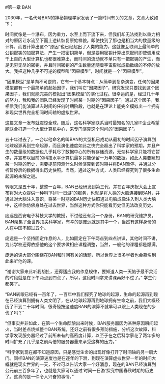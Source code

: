   #第一章 BAN
  
  2030年，一名代号BAN的神秘物理学家发表了一篇时间有关的文章，文章大致如下：

  时间就像是一个瀑布，因为重力，水至上而下流下来，但我们却无法找到以重力相对的原因让水流至下而上逆转恢复原始样貌，即使找到了那也是相当大的数量级的计算，而要计算出这个“原因”也已经超出了人类的能力，这就像互联网上最简单的公钥密钥的加密算法，产生一把密钥简单，但是要用密钥计算出原密码即使调用成千上百的大型计算机也都很难算出，而时间的流动就不单只有一把密钥的产生，而是无穷无尽的密钥，并且时间密钥的产生数量还随着宇宙膨胀成指数级的不停的放大。我把这种几乎不可逆的模型叫“因果模型”，时间就是一个“因果模型”。
    
  “因果模型”是单向不可逆的，它有一个基本特点：从简单到复杂演变，任何的因果模型都有一个最简单的起始因子，我们叫它“因果因子”，研究发现只要找到这个因果因子，我们就能完美的模拟出“因果模型”的演化过程。很幸运的是，经过几十年的努力，我和我的团队已经发现了时间某一时期的“因果因子”。通过这个因子，我相信我们能演算过去时间的任何时期阶段，也就是在理论上能完全模拟出一个拥有和现实世界完全相同时间轴的虚拟世界。    

  这篇文章一发布就震惊全球，随后，这名科学家联系当时最知名的几家IT企业希望能联合打造一个大型计算机中心，来专门演算这个时间的“因果因子”。

  五十年过去了，一台以他命名的叫BAN的大型机已成功从最初的时间因子演算到地球起源再到生命起源，而且演化速度如此之快完全超出了科学家的预期，并且产生的数量级的数据也几乎耗尽了数据中心的所有存储资源，无奈科学家只能将它暂停，并宣布以目前的科技水平计算机最多只能保留一万年的数据。如此人类要窥知某一时期的历史，需要提前预测什么时候演算到该时期并将BAN暂停，并通过分析暂停后的数据得出历史快照。当然，通过这种方式，人类已经探究到了很多生命起源的未解之谜。

  转眼又是五十年，整整一百年，BAN已经研发到第三代，并在百年庆祝大会上宣布将对大众提供一种叫“时间一日游”的服务，也就是将人类的大脑连接到BAN，并通过对大脑注入意识，将某一时期的BAN历史快照通过电脑成像注入到人类大脑中，这样你仿佛身处在过去世界，当然这种方式你只能看历史但无法改变历史。

  庞远是西安电子科技大学的教授，不过他还有另一个身份，BAN的研究维护员，BAN聚集了全世界顶尖科学家，有幸的是庞远就是其中一个，当然有这样身份的人在中国不超过五个。

  庞远是一个坚持固定作息的人，比如固定在下午两点到四点讲课，其他时间不讲，为此学校还得依据他的这个要求做相应课程调整，当然，一般他的课程都是爆满。

  庞远的课大部分围绕在BAN和时间有关的话题，所以世界上很多学者也会慕名到此来听他的课。

  “谢谢大家来此听我胡扯，还得适应我的作息规律，要知道人类一天脑子最不灵活的时段就是在下午两点到四点了，所以，这段时间拿来讲课再好不过了。” 学生们都笑了。

  “BAN转眼已经有一百年了，一百年中我们探究了地球的起源，生命的起源再到现在已经演算到拥有人类文明了，在从地球起源再到地球拥有生命之前，我们大概经历了不到二十年时间，很奇怪按这速度BAN的演算不就早可以跟上人类现在的步伐了吗？”

  “但事实并非如此，在第一个生命酝酿出来时候，BAN服务器因为某种原因瞬间起火，当时差点烧掉整个BAN系统，还好之前有很多预防措施，分析这次故障，科学家发现服务器经过了前所未有的高密度计算，以至于在之后科学家花了两年多的时间扩充了几乎是之前两倍的服务器量来承受这样的压力。”

  “科学家到现在都不知道原因，只是感觉生命的出现好像打开了时间轴的另一扇大门。同样BAN的演算速度也是在逐年的下滑，到现在演算虚拟世界一年的时间大概就是现实世界的一天，不过可以告诉大家一个好消息，现在的BAN已经演算到公元前三百多年了，也就是大家可以通过‘时间一日游’探究中国春秋时期的历史了。这真的是一件令人兴奋的事情。”
